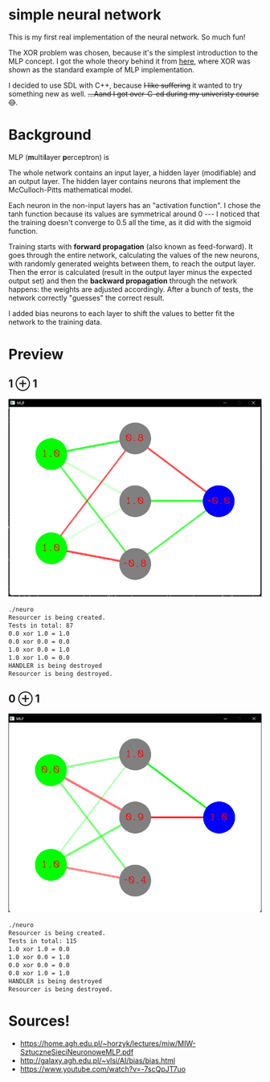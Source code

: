 # simple neural network
This is my first real implementation of the neural network. So much fun!

The XOR problem was chosen, because it's the simplest introduction to the MLP concept. I got the whole theory behind it from [here](docs/goodsource.pdf), where XOR was shown as the standard example of MLP implementation.

I decided to use SDL with C++, because ~~I like suffering~~ it wanted to try something new as well. ~~...Aand I got over-C-ed during my univeristy course 😊~~.

# Background

MLP (<b>m</b>ulti<b>l</b>ayer <b>p</b>erceptron) is 

The whole network contains an input layer, a hidden layer (modifiable) and an output layer. The hidden layer contains neurons that implement the McCulloch-Pitts mathematical model.

Each neuron in the non-input layers has an "activation function". I chose the tanh function because its values are symmetrical around 0 --- I noticed that the training doesn't converge to 0.5 all the time, as it did with the sigmoid function.

Training starts with **forward propagation** (also known as feed-forward). It goes through the entire network, calculating the values of the new neurons, with randomly generated weights between them, to reach the output layer. Then the error is calculated (result in the output layer minus the expected output set) and then the **backward propagation** through the network happens: the weights are adjusted accordingly. After a bunch of tests, the network correctly "guesses" the correct result.

I added bias neurons to each layer to shift the values to better fit the network to the training data.

# Preview
## 1 &oplus; 1
![](docs/1xor1.png)
```
./neuro     
Resourcer is being created.
Tests in total: 87
0.0 xor 1.0 = 1.0
0.0 xor 0.0 = 0.0
1.0 xor 0.0 = 1.0
1.0 xor 1.0 = 0.0
HANDLER is being destroyed
Resourcer is being destroyed.
```
## 0 &oplus; 1
![](docs/0xor1.png)
```
./neuro     
Resourcer is being created.
Tests in total: 115
1.0 xor 1.0 = 0.0
1.0 xor 0.0 = 1.0
0.0 xor 0.0 = 0.0
0.0 xor 1.0 = 1.0
HANDLER is being destroyed
Resourcer is being destroyed.
```

# Sources!
* https://home.agh.edu.pl/~horzyk/lectures/miw/MIW-SztuczneSieciNeuronoweMLP.pdf
* http://galaxy.agh.edu.pl/~vlsi/AI/bias/bias.html
* https://www.youtube.com/watch?v=-7scQpJT7uo